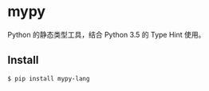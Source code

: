mypy
===

Python 的静态类型工具，结合 Python 3.5 的 Type Hint 使用。

## Install

```sh
$ pip install mypy-lang
```
